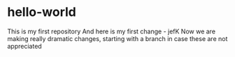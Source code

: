 # hello-world
This is my first repository
And here is my first change - jefK
Now we are making really dramatic changes, starting with a branch in case these are not appreciated